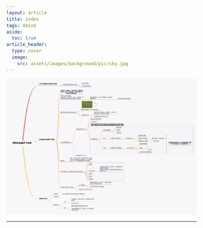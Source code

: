 ```yaml
---
layout: article
title: index
tags: Xmind
aside:
  toc: true
article_header:
  type: cover
  image:
    src: assets/images/background/pic/sky.jpg
---
```

<img src="../../assets/xmind/xmind_outputs/deep_learning/结构化机器学习项目.png"
  alt="结构化机器学习项目" />
<!--more-->

---
